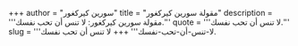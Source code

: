 +++
author = "سورين كيركغور"
title = "مقولة سورين كيركغور"
description = '''مقولة سورين كيركغور: لا تنس أن تحب نفسك.'''
quote = '''لا تنس أن تحب نفسك.'''
slug = '''لا-تنس-أن-تحب-نفسك'''
+++
لا تنس أن تحب نفسك.
